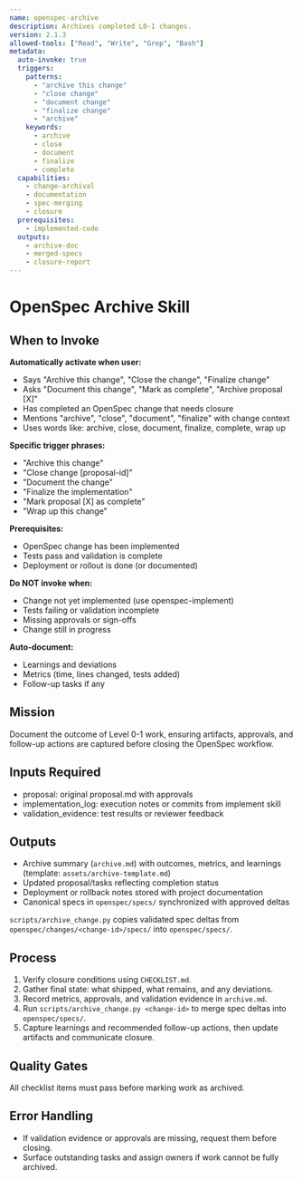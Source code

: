 ```yaml
---
name: openspec-archive
description: Archives completed L0-1 changes.
version: 2.1.3
allowed-tools: ["Read", "Write", "Grep", "Bash"]
metadata:
  auto-invoke: true
  triggers:
    patterns:
      - "archive this change"
      - "close change"
      - "document change"
      - "finalize change"
      - "archive"
    keywords:
      - archive
      - close
      - document
      - finalize
      - complete
  capabilities:
    - change-archival
    - documentation
    - spec-merging
    - closure
  prerequisites:
    - implemented-code
  outputs:
    - archive-doc
    - merged-specs
    - closure-report
---
```


# OpenSpec Archive Skill

## When to Invoke

**Automatically activate when user:**
- Says "Archive this change", "Close the change", "Finalize change"
- Asks "Document this change", "Mark as complete", "Archive proposal [X]"
- Has completed an OpenSpec change that needs closure
- Mentions "archive", "close", "document", "finalize" with change context
- Uses words like: archive, close, document, finalize, complete, wrap up

**Specific trigger phrases:**
- "Archive this change"
- "Close change [proposal-id]"
- "Document the change"
- "Finalize the implementation"
- "Mark proposal [X] as complete"
- "Wrap up this change"

**Prerequisites:**
- OpenSpec change has been implemented
- Tests pass and validation is complete
- Deployment or rollout is done (or documented)

**Do NOT invoke when:**
- Change not yet implemented (use openspec-implement)
- Tests failing or validation incomplete
- Missing approvals or sign-offs
- Change still in progress

**Auto-document:**
- Learnings and deviations
- Metrics (time, lines changed, tests added)
- Follow-up tasks if any

## Mission
Document the outcome of Level 0-1 work, ensuring artifacts, approvals, and follow-up actions are captured before closing the OpenSpec workflow.

## Inputs Required
- proposal: original proposal.md with approvals
- implementation_log: execution notes or commits from implement skill
- validation_evidence: test results or reviewer feedback

## Outputs
- Archive summary (`archive.md`) with outcomes, metrics, and learnings (template: `assets/archive-template.md`)
- Updated proposal/tasks reflecting completion status
- Deployment or rollback notes stored with project documentation
- Canonical specs in `openspec/specs/` synchronized with approved deltas

`scripts/archive_change.py` copies validated spec deltas from `openspec/changes/<change-id>/specs/` into `openspec/specs/`.

## Process
1. Verify closure conditions using `CHECKLIST.md`.
2. Gather final state: what shipped, what remains, and any deviations.
3. Record metrics, approvals, and validation evidence in `archive.md`.
4. Run `scripts/archive_change.py <change-id>` to merge spec deltas into `openspec/specs/`.
5. Capture learnings and recommended follow-up actions, then update artifacts and communicate closure.

## Quality Gates
All checklist items must pass before marking work as archived.

## Error Handling
- If validation evidence or approvals are missing, request them before closing.
- Surface outstanding tasks and assign owners if work cannot be fully archived.
